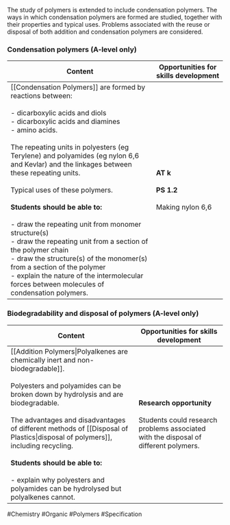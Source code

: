 The study of polymers is extended to include condensation polymers. The ways in which condensation polymers are formed are studied, together with their properties and typical uses. Problems associated with the reuse or disposal of both addition and condensation polymers are considered.

### Condensation polymers (A-level only)

| Content                                                                                                                                                                                                                                                                                                                                                                                                                                                                                                                                                                                                                                                                                       | Opportunities for skills development               |
| --------------------------------------------------------------------------------------------------------------------------------------------------------------------------------------------------------------------------------------------------------------------------------------------------------------------------------------------------------------------------------------------------------------------------------------------------------------------------------------------------------------------------------------------------------------------------------------------------------------------------------------------------------------------------------------------- | -------------------------------------------------- |
| [[Condensation Polymers]] are formed by reactions between:<br><br>- dicarboxylic acids and diols<br>- dicarboxylic acids and diamines<br>- amino acids.<br><br>The repeating units in polyesters (eg Terylene) and polyamides (eg nylon 6,6 and Kevlar) and the linkages between these repeating units.<br><br>Typical uses of these polymers.<br><br>**Students should be able to:**<br><br>- draw the repeating unit from monomer structure(s)<br>- draw the repeating unit from a section of the polymer chain<br>- draw the structure(s) of the monomer(s) from a section of the polymer<br>- explain the nature of the intermolecular forces between molecules of condensation polymers. | **AT k**<br><br>**PS 1.2**<br><br>Making nylon 6,6 |

### Biodegradability and disposal of polymers (A-level only)

| Content                                                                                                                                                                                                                                                                                                                                                                                                                                      | Opportunities for skills development                                                                                 |
| -------------------------------------------------------------------------------------------------------------------------------------------------------------------------------------------------------------------------------------------------------------------------------------------------------------------------------------------------------------------------------------------------------------------------------------------- | -------------------------------------------------------------------------------------------------------------------- |
| [[Addition Polymers\|Polyalkenes are chemically inert and non-biodegradable]].<br><br>Polyesters and polyamides can be broken down by hydrolysis and are biodegradable.<br><br>The advantages and disadvantages of different methods of [[Disposal of Plastics\|disposal of polymers]], including recycling.<br><br>**Students should be able to:**<br><br>- explain why polyesters and polyamides can be hydrolysed but polyalkenes cannot. | **Research opportunity**<br><br>Students could research problems associated with the disposal of different polymers. |

#Chemistry #Organic #Polymers #Specification